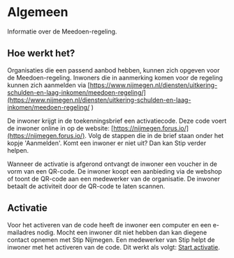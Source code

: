 # Algemeen

Informatie over de Meedoen-regeling.

## Hoe werkt het?
Organisaties die een passend aanbod hebben, kunnen zich opgeven voor de Meedoen-regeling. Inwoners die in aanmerking komen voor de regeling kunnen zich aanmelden via [https://www.nijmegen.nl/diensten/uitkering-schulden-en-laag-inkomen/meedoen-regeling/](https://www.nijmegen.nl/diensten/uitkering-schulden-en-laag-inkomen/meedoen-regeling/ )

De inwoner krijgt in de toekenningsbrief een activatiecode. Deze code voert de inwoner online in op de website: [https://nijmegen.forus.io/](https://nijmegen.forus.io/). Volg de stappen die in de brief staan onder het kopje 'Aanmelden'. Komt een inwoner er niet uit? Dan kan Stip verder helpen.

Wanneer de activatie is afgerond ontvangt de inwoner een voucher in de vorm van een QR-code.
De inwoner koopt een aanbieding via de webshop of toont de QR-code aan een medewerker van de organisatie. De inwoner betaalt de activiteit door de QR-code te laten scannen.


## Activatie
Voor het activeren van de code heeft de inwoner een computer en een e-mailadres nodig. Mocht een inwoner dit niet hebben dan kan diegene contact opnemen met Stip Nijmegen. Een medewerker van Stip helpt de inwoner met het activeren van de code. Dit werkt als volgt: [Start activatie](https://help.forus.io/nijmegen/stips/activatie/).
